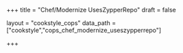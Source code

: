 +++
title = "Chef/Modernize UsesZypperRepo"
draft = false

layout = "cookstyle_cops"
data_path = ["cookstyle","cops_chef_modernize_useszypperrepo"]

+++

<!-- The content of this page is automatically generated from the
cops_chef_modernize_useszypperrepo.yml file in github.com/chef/cookstyle/blob/master/docs-chef-io/data/cookstyle/. -->
